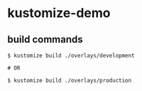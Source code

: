 # kustomize-demo

## build commands

```shell
$ kustomize build ./overlays/development

# OR

$ kustomize build ./overlays/production
```
